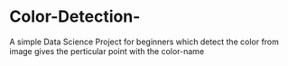 # Color-Detection-
A simple Data Science Project for beginners which detect the color from image gives the perticular point with the color-name 
